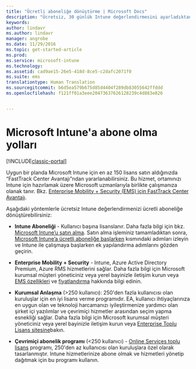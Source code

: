 ```yaml
---
title: "Ücretli aboneliğe dönüştürme | Microsoft Docs"
description: "Ücretsiz, 30 günlük Intune değerlendirmesini ayarladıktan sonra, abonelikler ve lisanslar hakkında bilmeniz gerekenler."
keywords: 
author: lindavr
ms.author: lindavr
manager: angrobe
ms.date: 11/29/2016
ms.topic: get-started-article
ms.prod: 
ms.service: microsoft-intune
ms.technology: 
ms.assetid: cad9ae15-26e5-418d-8ce5-c2dafc2071f0
ms.suite: ems
translationtype: Human Translation
ms.sourcegitcommit: b6d5ea579b675d85d4404f289db83055642ffddd
ms.openlocfilehash: f121ff01a3eee20473637626128239c4d883e826


---
```


# <a name="ways-to-subscribe-to-microsoft-intune"></a>Microsoft Intune'a abone olma yolları

[!INCLUDE[classic-portal](../includes/classic-portal.md)]

Uygun bir planda Microsoft Intune için en az 150 lisans satın aldığınızda “FastTrack Center Avantajı”ndan yararlanabilirsiniz. Bu hizmet, ortamınızı Intune için hazırlamak üzere Microsoft uzmanlarıyla birlikte çalışmanıza olanak tanır. Bkz. [Enterprise Mobility + Security (EMS) için FastTrack Center Avantajı](https://docs.microsoft.com/enterprise-mobility/Solutions/fasttrack-center-benefit-for-enterprise-mobility-suite-ems).

Aşağıdaki yöntemlerle ücretsiz Intune değerlendirmenizi ücretli aboneliğe dönüştürebilirsiniz:

-   **Intune Aboneliği** - Kullanıcı başına lisanslanır. Daha fazla bilgi için bkz. [Microsoft Intune’u satın alma](http://www.microsoft.com/en-us/server-cloud/products/microsoft-intune/Purchasing.aspx). Satın alma işleminiz tamamladıktan sonra, [Microsoft Intune’a ücretli aboneliğe başlarken](/intune/get-started/start-with-a-paid-subscription-to-microsoft-intune) kısmındaki adımları izleyin ve Intune ile çalışmaya başlarken ek yapılandırma adımlarını gözden geçirin.

-   **Enterprise Mobility + Security** - Intune, Azure Active Directory Premium, Azure RMS hizmetlerini sağlar. Daha fazla bilgi için Microsoft kurumsal müşteri yöneticiniz veya yerel bayinizle iletişim kurun veya [EMS özellikleri](https://www.microsoft.com/en-us/server-cloud/enterprise-mobility/overview.aspx) ve [fiyatlandırma](http://www.microsoft.com/en-us/server-cloud/products/enterprise-mobility-suite/Purchasing.aspx) hakkında bilgi edinin.

-   **Kurumsal Anlaşma** (&gt;250 kullanıcı): 250'den fazla kullanıcısı olan kuruluşlar için en iyi lisans verme programıdır. EA, kullanıcı ihtiyaçlarınıza en uygun olan ve teknoloji harcamanızı iyileştirmenize yardımcı olan şirket içi yazılımlar ve çevrimiçi hizmetler arasından seçim yapma esnekliği sağlar. Daha fazla bilgi için Microsoft kurumsal müşteri yöneticiniz veya yerel bayinizle iletişim kurun veya [Enterprise Toplu Lisans sitesine](http://www.microsoft.com/licensing/licensing-options/enterprise.aspx)bakın.

-   **Çevrimiçi abonelik programı** (&lt;250 kullanıcı) - [Online Services toplu lisans](http://www.microsoft.com/licensing/online-services/default.aspx) programı, 250'den az kullanıcısı olan kuruluşlara özel olarak tasarlanmıştır. Intune hizmetlerinize abone olmak ve hizmetleri yönetip dağıtmak için bu programı kullanın.



<!--HONumber=Dec16_HO2-->


